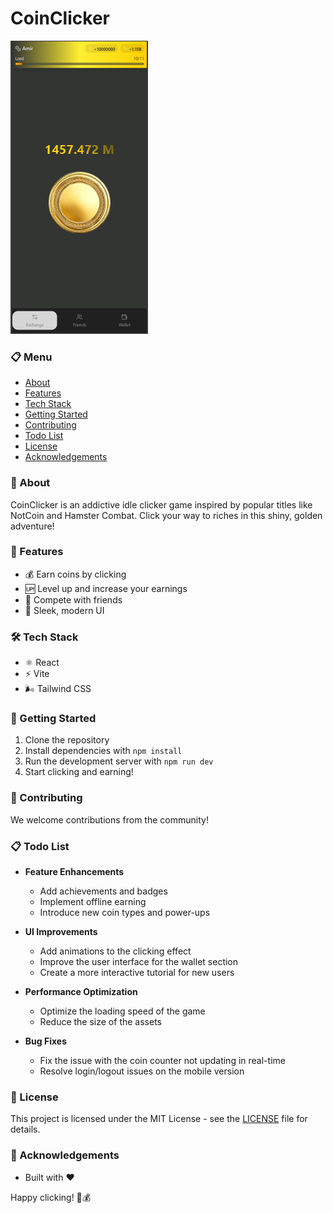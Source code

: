 # CoinClicker

![CoinClicker Screenshot](./src/assets/image.png)
### 📋 Menu

- [About](#-about)
- [Features](#-features)
- [Tech Stack](#️-tech-stack)
- [Getting Started](#-getting-started)
- [Contributing](#-contributing)
- [Todo List](#-todo-list)
- [License](#-license)
- [Acknowledgements](#-acknowledgements)

### 📜 About

CoinClicker is an addictive idle clicker game inspired by popular titles like NotCoin and Hamster Combat. Click your way to riches in this shiny, golden adventure!

### 🚀 Features

- 💰 Earn coins by clicking
- 🆙 Level up and increase your earnings
- 👥 Compete with friends
- 🎨 Sleek, modern UI

### 🛠️ Tech Stack

- ⚛️ React
- ⚡ Vite
- 🌬️ Tailwind CSS

### 🏁 Getting Started

1. Clone the repository
2. Install dependencies with `npm install`
3. Run the development server with `npm run dev`
4. Start clicking and earning!

### 🤝 Contributing

We welcome contributions from the community! 

### 📋 Todo List

- **Feature Enhancements**
  - Add achievements and badges
  - Implement offline earning
  - Introduce new coin types and power-ups

- **UI Improvements**
  - Add animations to the clicking effect
  - Improve the user interface for the wallet section
  - Create a more interactive tutorial for new users

- **Performance Optimization**
  - Optimize the loading speed of the game
  - Reduce the size of the assets

- **Bug Fixes**
  - Fix the issue with the coin counter not updating in real-time
  - Resolve login/logout issues on the mobile version

### 📄 License

This project is licensed under the MIT License - see the [LICENSE](LICENSE) file for details.

### 🙏 Acknowledgements
- Built with ❤

Happy clicking! 🐹💰
